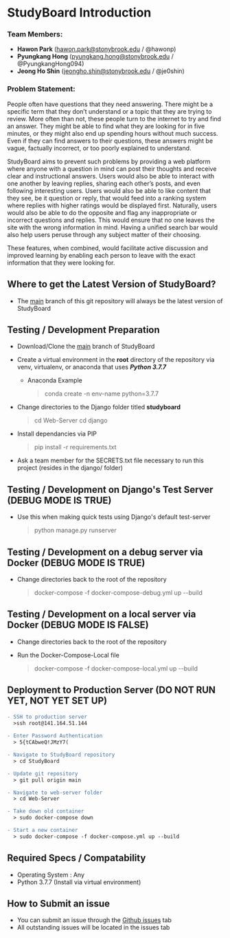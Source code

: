 # StudyBoard Introduction

### Team Members:
- **Hawon Park** (hawon.park@stonybrook.edu / @hawonp)
- **Pyungkang Hong** (pyungkang.hong@stonybrook.edu / @PyungkangHong094)
- **Jeong Ho Shin** (jeongho.shin@stonybrook.edu / @je0shin)

### Problem Statement:
People often have questions that they need answering. There might be a specific term that
they don’t understand or a topic that they are trying to review. More often than not, these people turn
to the internet to try and find an answer. They might be able to find what they are looking for in five
minutes, or they might also end up spending hours without much success. Even if they can find
answers to their questions, these answers might be vague, factually incorrect, or too poorly explained
to understand.

StudyBoard aims to prevent such problems by providing a web platform where anyone with a
question in mind can post their thoughts and receive clear and instructional answers. Users would also
be able to interact with one another by leaving replies, sharing each other’s posts, and even following
interesting users. Users would also be able to like content that they see, be it question or reply, that
would feed into a ranking system where replies with higher ratings would be displayed first.
Naturally, users would also be able to do the opposite and flag any inappropriate or incorrect
questions and replies. This would ensure that no one leaves the site with the wrong information in
mind. Having a unified search bar would also help users peruse through any subject matter of their
choosing.

These features, when combined, would facilitate active discussion and improved learning by
enabling each person to leave with the exact information that they were looking for.

## Where to get the Latest Version of StudyBoard?
- The [main](https://github.com/hawonp/StudyBoard) branch of this git repository will always be the latest version of StudyBoard

## Testing / Development Preparation
- Download/Clone the [main](https://github.com/hawonp/StudyBoard) branch of StudyBoard

- Create a virtual environment in the **root** directory of the repository via venv, virtualenv, or anaconda that uses ***Python 3.7.7***
  - Anaconda Example
    > conda create -n env-name python=3.7.7

- Change directories to the Django folder titled **studyboard**
  > cd Web-Server
  > cd django

- Install dependancies via PIP
  > pip install -r requirements.txt 

- Ask a team member for the SECRETS.txt file necessary to run this project (resides in the django/ folder)

## Testing / Development on Django's Test Server (DEBUG MODE IS TRUE)
- Use this when making quick tests using Django's default test-server
  > python manage.py runserver

## Testing / Development on a debug server via Docker (DEBUG MODE IS TRUE)
- Change directories back to the root of the repository
  > docker-compose -f docker-compose-debug.yml up --build

## Testing / Development on a local server via Docker (DEBUG MODE IS FALSE)
- Change directories back to the root of the repository

- Run the Docker-Compose-Local file
  > docker-compose -f docker-compose-local.yml up --build

## Deployment to Production Server (DO NOT RUN YET, NOT YET SET UP)
```diff
- SSH to production server
  >ssh root@141.164.51.144
 
- Enter Password Authentication
  > 5{tCAbweQ!JMzY7(

- Navigate to StudyBoard repository
  > cd StudyBoard

- Update git repository 
  > git pull origin main

- Navigate to web-server folder
  > cd Web-Server

- Take down old container 
  > sudo docker-compose down

- Start a new container
  > sudo docker-compose -f docker-compose.yml up --build
```

## Required Specs / Compatability
 - Operating System : Any
 - Python 3.7.7 (Install via virtual environment)

## How to Submit an issue
 - You can submit an issue through the [Github issues](https://github.com/hawonp/StudyBoard/issues) tab
 - All outstanding issues will be located in the issues tab
